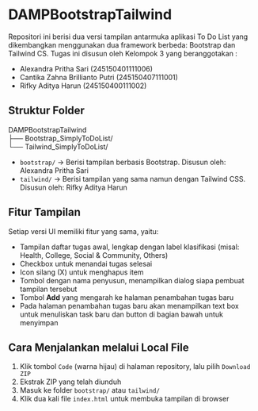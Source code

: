 # DAMPBootstrapTailwind

Repositori ini berisi dua versi tampilan antarmuka aplikasi To Do List yang dikembangkan menggunakan dua framework berbeda: Bootstrap dan Tailwind CS.
Tugas ini disusun oleh Kelompok 3 yang beranggotakan :
- Alexandra Pritha Sari (245150401111006)
- Cantika Zahna Brillianto Putri (245150407111001)
- Rifky Aditya Harun (245150400111002)


## Struktur Folder
DAMPBootstrapTailwind
<br>├── Bootstrap_SimplyToDoList/ <br>
└── Tailwind_SimplyToDoList/

- `bootstrap/` → Berisi tampilan berbasis Bootstrap. Disusun oleh: Alexandra Pritha Sari  
- `tailwind/` → Berisi tampilan yang sama namun dengan Tailwind CSS. Disusun oleh: Rifky Aditya Harun

## Fitur Tampilan

Setiap versi UI memiliki fitur yang sama, yaitu:
- Tampilan daftar tugas awal, lengkap dengan label klasifikasi (misal: Health, College, Social & Community, Others)
- Checkbox untuk menandai tugas selesai
- Icon silang (X) untuk menghapus item
- Tombol dengan nama penyusun, menampilkan dialog siapa pembuat tampilan tersebut
- Tombol **Add** yang mengarah ke halaman penambahan tugas baru
- Pada halaman penambahan tugas baru akan menampilkan text box untuk menuliskan task baru dan button di bagian bawah untuk menyimpan

## Cara Menjalankan melalui Local File
1. Klik tombol `Code` (warna hijau) di halaman repository, lalu pilih `Download ZIP`
2. Ekstrak ZIP yang telah diunduh
3. Masuk ke folder `bootstrap/` atau `tailwind/`
4. Klik dua kali file `index.html` untuk membuka tampilan di browser
